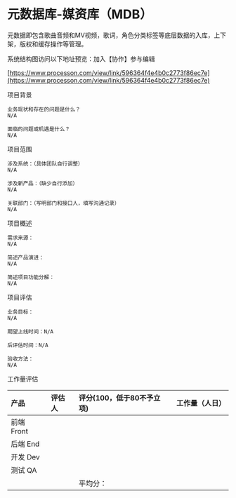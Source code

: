 # 元数据库-媒资库（MDB）

元数据即包含歌曲音频和MV视频，歌词，角色分类标签等底层数据的入库，上下架，版权和缓存操作等管理。

系统结构图访问以下地址预览：加入【协作】参与编辑

[https://www.processon.com/view/link/596364f4e4b0c2773f86ec7e](https://www.processon.com/view/link/596364f4e4b0c2773f86ec7e)

项目背景

```
业务现状和存在的问题是什么？
N/A

面临的问题或机遇是什么？
N/A
```

项目范围

```
涉及系统：（具体团队自行调整）
N/A

涉及新产品：（缺少自行添加）
N/A

关联部门：（写明部门和接口人，填写沟通记录）
N/A
```

项目概述

```
需求来源：
N/A

简述产品演进：
N/A

简述项目功能分解：
N/A
```

项目评估

```
业务目标：
N/A

期望上线时间：N/A

后评估时间：N/A

验收方法：
N/A
```

工作量评估

| 产品 | 评估人 | 评分\(100，低于80不予立项\) | 工作量（人日） |
| :--- | :--- | :--- | :--- |
| 前端 Front |  |  |  |
| 后端 End |  |  |  |
| 开发 Dev |  |  |  |
| 测试 QA |  |  |  |
|  |  | 平均分： |  |



